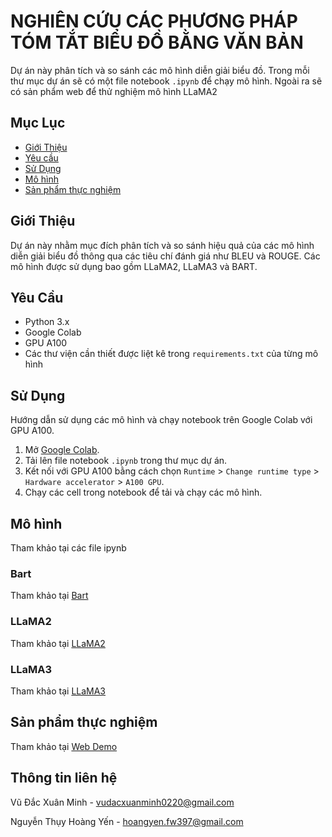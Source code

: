 # NGHIÊN CỨU CÁC PHƯƠNG PHÁP TÓM TẮT BIỂU ĐỒ BẰNG VĂN BẢN

Dự án này phân tích và so sánh các mô hình diễn giải biểu đồ. Trong mỗi thư mục dự án sẽ có một file notebook `.ipynb` để chạy mô hình. Ngoài ra sẽ có sản phẩm web để thử nghiệm mô hình LLaMA2

## Mục Lục
- [Giới Thiệu](#giới-thiệu)
- [Yêu cầu](#yêu-cầu)
- [Sử Dụng](#sử-dụng)
- [Mô hình](#mô-hình)
- [Sản phẩm thực nghiệm](#sản-phẩm-thực-nghiệm)

## Giới Thiệu
Dự án này nhằm mục đích phân tích và so sánh hiệu quả của các mô hình diễn giải biểu đồ thông qua các tiêu chí đánh giá như BLEU và ROUGE. Các mô hình được sử dụng bao gồm LLaMA2, LLaMA3 và BART.


## Yêu Cầu
- Python 3.x
- Google Colab 
- GPU A100
- Các thư viện cần thiết được liệt kê trong `requirements.txt` của từng mô hình

## Sử Dụng
Hướng dẫn sử dụng các mô hình và chạy notebook trên Google Colab với GPU A100.

1. Mở [Google Colab](https://colab.research.google.com/).
2. Tải lên file notebook `.ipynb` trong thư mục dự án.
3. Kết nối với GPU A100 bằng cách chọn `Runtime` > `Change runtime type` > `Hardware accelerator` > `A100 GPU`.
4. Chạy các cell trong notebook để tải và chạy các mô hình.

## Mô hình
Tham khảo tại các file ipynb
### Bart
Tham khảo tại [Bart](https://github.com/XMin0812/KL-2024-CLC-ChartSum/tree/main/SRC/Bart)
### LLaMA2
Tham khảo tại [LLaMA2](https://github.com/XMin0812/KL-2024-CLC-ChartSum/tree/main/SRC/LLaMA)
### LLaMA3
Tham khảo tại [LLaMA3](https://github.com/XMin0812/KL-2024-CLC-ChartSum/tree/main/SRC/LLaMA)

## Sản phẩm thực nghiệm
Tham khảo tại [Web Demo](https://github.com/XMin0812/KL-2024-CLC-ChartSum/tree/main/APP)

## Thông tin liên hệ
Vũ Đắc Xuân Minh - vudacxuanminh0220@gmail.com

Nguyễn Thụy Hoàng Yến - hoangyen.fw397@gmail.com
